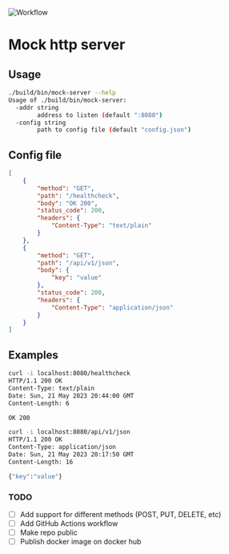![Workflow](https://github.com/AntonPates/mock-http-server/actions/workflows/action.yaml/badge.svg)



# Mock http server

## Usage
```bash
./build/bin/mock-server --help
Usage of ./build/bin/mock-server:
  -addr string
        address to listen (default ":8080")
  -config string
        path to config file (default "config.json")
```

## Config file
```json
[
    {
        "method": "GET",
        "path": "/healthcheck",
        "body": "OK 200",
        "status_code": 200,
        "headers": {
            "Content-Type": "text/plain"
        }
    },
    {
        "method": "GET",
        "path": "/api/v1/json",
        "body": {
            "key": "value"
        },
        "status_code": 200,
        "headers": {
            "Content-Type": "application/json"
        }
    }
]
```

## Examples

```bash
curl -i localhost:8080/healthcheck
HTTP/1.1 200 OK
Content-Type: text/plain
Date: Sun, 21 May 2023 20:44:00 GMT
Content-Length: 6

OK 200
```

```bash
curl -i localhost:8080/api/v1/json
HTTP/1.1 200 OK
Content-Type: application/json
Date: Sun, 21 May 2023 20:17:50 GMT
Content-Length: 16

{"key":"value"}
```

### TODO
- [ ] Add support for different methods (POST, PUT, DELETE, etc)
- [ ] Add GitHub Actions workflow
- [ ] Make repo public
- [ ] Publish docker image on docker hub
